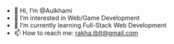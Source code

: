 - 👋 Hi, I’m @Aulkhami
- 👀 I’m interested in Web/Game Development
- 🌱 I’m currently learning Full-Stack Web Development
- 📫 How to reach me: rakha.tblt@gmail.com
